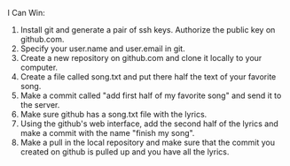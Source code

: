 I Can Win:
1. Install git and generate a pair of ssh keys. Authorize the public key on github.com.
2. Specify your user.name and user.email in git.
3. Create a new repository on github.com and clone it locally to your computer.
4. Create a file called song.txt and put there half the text of your favorite song.
5. Make a commit called "add first half of my favorite song" and send it to the server.
6. Make sure github has a song.txt file with the lyrics.
7. Using the github's web interface, add the second half of the lyrics and make a commit with the name "finish my song".
8. Make a pull in the local repository and make sure that the commit you created on github is pulled up and you have all the lyrics.
